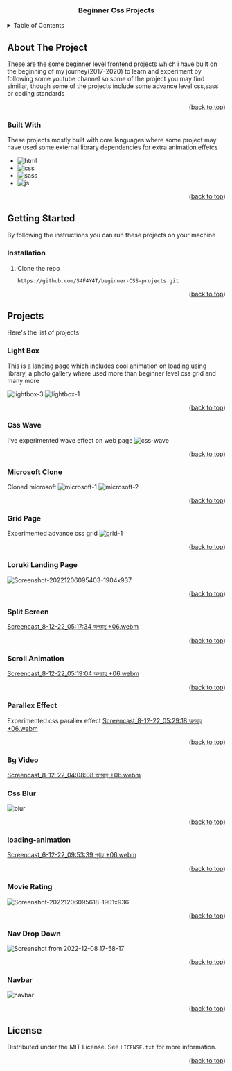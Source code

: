 <a name="readme-top"></a>

<div align="center">
  <h3 align="center">Beginner Css Projects</h3>
</div>

<!-- TABLE OF CONTENTS -->
<details>
  <summary>Table of Contents</summary>
  <ol>
    <li>
      <a href="#about-the-project">About The Project</a>
      <ul>
        <li><a href="#built-with">Built With</a></li>
      </ul>
    </li>
    <li>
      <a href="#getting-started">Getting Started</a>
      <ul>
        <li><a href="#installation">Installation</a></li>
      </ul>
    </li>
    <li>
      <a href="#projects">Projects</a>
      <ul>
        <li><a href="#light-box">Light-box</a></li>
        <li><a href="#css-wave">Css Wave</a></li>
        <li><a href="#microsoft-clone">Microsoft-Clone</a></li>
        <li><a href="#grid-page">Grid Page</a></li>
        <li><a href="#loruki-landing-page">Loruki Landing Page</a></li>
        <li><a href="#split-screen">Split Screen</a></li>
        <li><a href="#scroll-animation">Scroll Animation</a></li>
        <li><a href="#parallex-effect">Parallex Effect</a></li>
        <li><a href="#bg-video">Background Video</a></li>
        <li><a href="#css-blur">Css Blur</a></li>
        <li><a href="#loading-animation">Loading Animation</a></li>
        <li><a href="#movie-rating">Movie Rating</a></li>
        <li><a href="#nav-drop-down">Nav Drop Down</a></li>
        <li><a href="#navbar">Navbar</a></li>
      </ul>
    </li>
    <li><a href="#license">License</a></li>
  </ol>
</details>

<!-- ABOUT THE PROJECT -->
## About The Project

These are the some beginner level frontend projects which i have built on the beginning of my journey(2017-2020) to learn and experiment by following some youtube channel so some of the project you may find similiar, though some of the projects include some advance level css,sass or coding standards

<p align="right">(<a href="#readme-top">back to top</a>)</p>

### Built With

These projects mostly built with core languages where some project may have used some external library dependencies for extra animation effetcs

* ![html][html]
* ![css][css]
* ![sass][sass]
* ![js][js]

<p align="right">(<a href="#readme-top">back to top</a>)</p>

<!-- GETTING STARTED -->
## Getting Started

By following the instructions you can run these projects on your machine

### Installation

1. Clone the repo
   ```sh
   https://github.com/S4F4Y4T/beginner-CSS-projects.git
   ```

<p align="right">(<a href="#readme-top">back to top</a>)</p>

<!-- Projects -->
## Projects

Here's the list of projects

### Light Box
  
This is a landing page which includes cool animation on loading using library, a photo gallery where used more than beginner level css grid and many more
  
  ![lightbox-3](https://user-images.githubusercontent.com/46479689/206427511-bd15e441-c9db-45e0-a75b-e62aec66e32e.png)
  ![lightbox-1](https://user-images.githubusercontent.com/46479689/206426464-0d9db225-a6b6-48e9-b9d9-1002c9874bc6.png)
  
  <p align="right">(<a href="#readme-top">back to top</a>)</p>
  
### Css Wave
  
I've experimented wave effect on web page
  ![css-wave](https://user-images.githubusercontent.com/46479689/206431215-199b8b51-f39a-4203-a82c-b59213a65307.png)
  
  <p align="right">(<a href="#readme-top">back to top</a>)</p>
  
### Microsoft Clone
  
Cloned microsoft
  ![microsoft-1](https://user-images.githubusercontent.com/46479689/206432065-d47c2ee3-a63f-42c1-813a-962e82172ea5.png)
  ![microsoft-2](https://user-images.githubusercontent.com/46479689/206432092-ee5423f2-ee19-4cca-b16a-953ed3ddcf3d.png)
  
  <p align="right">(<a href="#readme-top">back to top</a>)</p>
    
### Grid Page
  
Experimented advance css grid
![grid-1](https://user-images.githubusercontent.com/46479689/206432640-1d1a0307-73c6-45f1-bf52-528c2153abbb.png)

<p align="right">(<a href="#readme-top">back to top</a>)</p>
 
### Loruki Landing Page
  
![Screenshot-20221206095403-1904x937](https://user-images.githubusercontent.com/46479689/206432982-e65485d4-05c5-432d-8802-5fbd71348da4.png)

<p align="right">(<a href="#readme-top">back to top</a>)</p>

### Split Screen
  [Screencast_8-12-22_05:17:34 অপরাহ্ণ +06.webm](https://user-images.githubusercontent.com/46479689/206433669-7eb0dc7b-ed4e-43f7-b05e-bfcbff62e11d.webm)
  
  <p align="right">(<a href="#readme-top">back to top</a>)</p>
  
### Scroll Animation
  [Screencast_8-12-22_05:19:04 অপরাহ্ণ +06.webm](https://user-images.githubusercontent.com/46479689/206435213-8d39386c-92dd-449d-8044-4f87d423e2cd.webm)
  
  <p align="right">(<a href="#readme-top">back to top</a>)</p>
  
### Parallex Effect
Experimented css parallex effect
  [Screencast_8-12-22_05:29:18 অপরাহ্ণ +06.webm](https://user-images.githubusercontent.com/46479689/206435722-2eb6ff44-412e-4189-b16c-580b5660d99e.webm)
  
  <p align="right">(<a href="#readme-top">back to top</a>)</p>

### Bg Video
  [Screencast_8-12-22_04:08:08 অপরাহ্ণ +06.webm](https://user-images.githubusercontent.com/46479689/206435884-a161b1ec-6ea1-477d-8444-3efa7c1f9780.webm)

### Css Blur
  ![blur](https://user-images.githubusercontent.com/46479689/206436562-9e5526a8-8986-4f12-876a-249db693617a.png)
  
  <p align="right">(<a href="#readme-top">back to top</a>)</p>
  
### loading-animation 
  [Screencast_6-12-22_09:53:39 পূর্বাহ্ণ +06.webm](https://user-images.githubusercontent.com/46479689/206437777-096ba204-3f83-49b9-990f-0ce27d3c387d.webm)
  
  <p align="right">(<a href="#readme-top">back to top</a>)</p>
 
### Movie Rating
 ![Screenshot-20221206095618-1901x936](https://user-images.githubusercontent.com/46479689/206440859-749d9e50-e825-4290-9fe8-bae96cc2d8cf.png)
 
 <p align="right">(<a href="#readme-top">back to top</a>)</p>
  
### Nav Drop Down
 ![Screenshot from 2022-12-08 17-58-17](https://user-images.githubusercontent.com/46479689/206443041-b0a66e1e-d5c1-4994-8a46-133cb1d45e78.jpg)
 
 <p align="right">(<a href="#readme-top">back to top</a>)</p>
  
### Navbar
  ![navbar](https://user-images.githubusercontent.com/46479689/206443384-6a738472-2e7d-41cd-b78a-f46d14296471.png)  

<p align="right">(<a href="#readme-top">back to top</a>)</p>

<!-- LICENSE -->
## License

Distributed under the MIT License. See `LICENSE.txt` for more information.

<p align="right">(<a href="#readme-top">back to top</a>)</p>

<!-- MARKDOWN LINKS & IMAGES -->
<!-- https://www.markdownguide.org/basic-syntax/#reference-style-links -->

[html]: https://img.shields.io/badge/html-html-orange
[css]: https://img.shields.io/badge/css-css-blue
[js]: https://img.shields.io/badge/js-js-yellow
[sass]: https://img.shields.io/badge/sass-sass-pink
